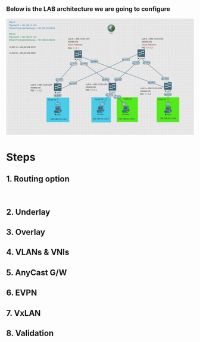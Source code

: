 ### Below is the LAB architecture we are going to configure
![Albert Einstein](https://github.com/suresh950/DC-Network/blob/main/VXLAN-Config/VXLAN-Lab-2/Image/2025-10-22_20h32_13.png "LAB")

# Steps
## 1. Routing option
```python



```
## 2. Underlay
## 3. Overlay
## 4. VLANs & VNIs
## 5. AnyCast G/W
## 6. EVPN
## 7. VxLAN
## 8. Validation
